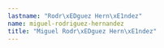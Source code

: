 ```yaml
---
lastname: "Rodr\xEDguez Hern\xE1ndez"
name: miguel-rodriguez-hernandez
title: "Miguel Rodr\xEDguez Hern\xE1ndez"
---
```

